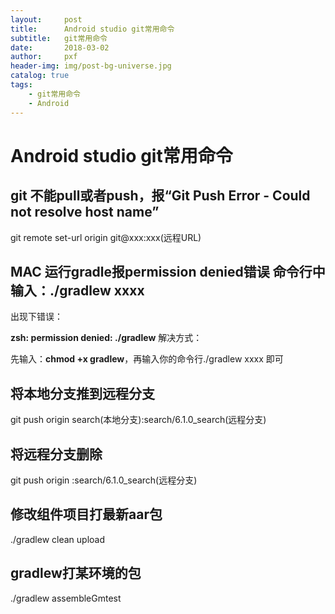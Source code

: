 ```yaml
---
layout:     post
title:      Android studio git常用命令
subtitle:   git常用命令
date:       2018-03-02
author:     pxf
header-img: img/post-bg-universe.jpg
catalog: true
tags:
    - git常用命令
    - Android
---
```

# Android studio git常用命令

## git 不能pull或者push，报“Git Push Error - Could not resolve host name”
git remote set-url origin git@xxx:xxx(远程URL) 

## MAC 运行gradle报permission denied错误   命令行中输入：./gradlew xxxx  

出现下错误：

**zsh: permission denied: ./gradlew**   解决方式：

先输入：**chmod +x gradlew**，再输入你的命令行./gradlew xxxx 即可

## 将本地分支推到远程分支
git push origin search(本地分支):search/6.1.0_search(远程分支)

## 将远程分支删除
git push origin :search/6.1.0_search(远程分支)

## 修改组件项目打最新aar包
./gradlew clean upload

## gradlew打某环境的包
./gradlew assembleGmtest